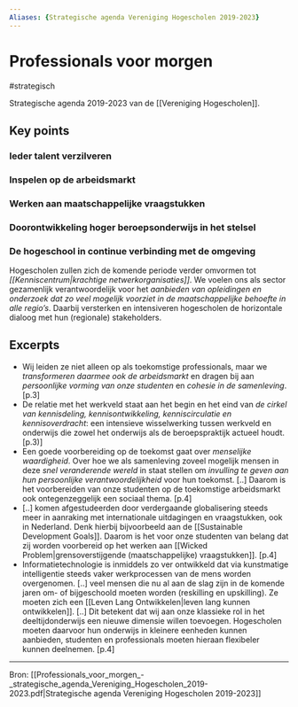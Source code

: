 ```yaml
---
Aliases: {Strategische agenda Vereniging Hogescholen 2019-2023}
---
```

# Professionals voor morgen
#strategisch

Strategische agenda 2019-2023 van de [[Vereniging Hogescholen]].

## Key points

### Ieder talent verzilveren
### Inspelen op de arbeidsmarkt
### Werken aan maatschappelijke vraagstukken
### Doorontwikkeling hoger beroepsonderwijs in het stelsel
### De hogeschool in continue verbinding met de omgeving
Hogescholen zullen zich de komende periode verder omvormen tot *[[Kenniscentrum|krachtige netwerkorganisaties]]*. We voelen ons als sector gezamenlijk verantwoordelijk voor het *aanbieden van opleidingen en onderzoek dat zo veel mogelijk voorziet in de maatschappelijke behoefte in alle regio’s*. Daarbij versterken en intensiveren hogescholen de horizontale dialoog met hun (regionale) stakeholders.


## Excerpts

- Wij leiden ze niet alleen op als toekomstige professionals, maar we *transformeren daarmee ook de arbeidsmarkt* en dragen bij aan *persoonlijke vorming van onze studenten* en *cohesie in de samenleving*. [p.3]
- De relatie met het werkveld staat aan het begin en het eind van *de cirkel van kennisdeling, kennisontwikkeling, kenniscirculatie en kennisoverdracht*: een intensieve wisselwerking tussen werkveld en onderwijs die zowel het onderwijs als de beroepspraktijk actueel houdt. [p.3)]
- Een goede voorbereiding op de toekomst gaat over *menselijke waardigheid*. Over hoe we als samenleving zoveel mogelijk mensen in deze *snel veranderende wereld* in staat stellen om *invulling te geven aan hun persoonlijke verantwoordelijkheid* voor hun toekomst. [..] Daarom is het voorbereiden van onze studenten op de toekomstige arbeidsmarkt ook ontegenzeggelijk een sociaal thema. [p.4]
- [..] komen afgestudeerden door verdergaande globalisering steeds meer in aanraking met internationale uitdagingen en vraagstukken, ook in Nederland. Denk hierbij bijvoorbeeld aan de [[Sustainable Development Goals]]. Daarom is het voor onze studenten van belang dat zij worden voorbereid op het werken aan [[Wicked Problem|grensoverstijgende (maatschappelijke) vraagstukken]]. [p.4]
- Informatietechnologie is inmiddels zo ver ontwikkeld dat via kunstmatige intelligentie steeds vaker werkprocessen van de mens worden overgenomen. [..] veel mensen die nu al aan de slag zijn in de komende jaren om- of bijgeschoold moeten worden (reskilling en upskilling). Ze moeten zich een [[Leven Lang Ontwikkelen|leven lang kunnen ontwikkelen]]. [..] Dit betekent dat wij aan onze klassieke rol in het deeltijdonderwijs een nieuwe dimensie willen toevoegen. Hogescholen moeten daarvoor hun onderwijs in kleinere eenheden kunnen aanbieden, studenten en professionals moeten hieraan flexibeler kunnen deelnemen. [p.4]

---
Bron: [[Professionals_voor_morgen_-_strategische_agenda_Vereniging_Hogescholen_2019-2023.pdf|Strategische agenda Vereniging Hogescholen 2019-2023]]
